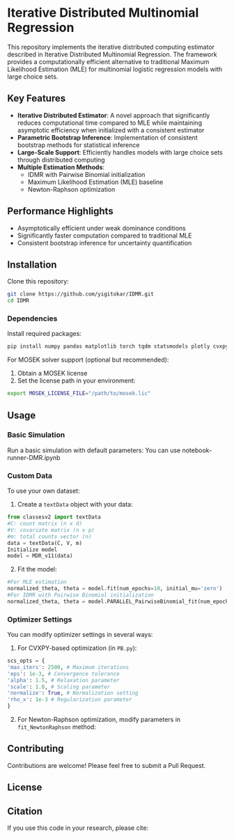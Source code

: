 # Iterative Distributed Multinomial Regression 
This repository implements the iterative distributed computing estimator described in Iterative Distributed Multinomial Regression. The framework provides a computationally efficient alternative to traditional Maximum Likelihood Estimation (MLE) for multinomial logistic regression models with large choice sets.

## Key Features

- **Iterative Distributed Estimator**: A novel approach that significantly reduces computational time compared to MLE while maintaining asymptotic efficiency when initialized with a consistent estimator
- **Parametric Bootstrap Inference**: Implementation of consistent bootstrap methods for statistical inference
- **Large-Scale Support**: Efficiently handles models with large choice sets through distributed computing
- **Multiple Estimation Methods**:
  - IDMR with Pairwise Binomial initialization
  - Maximum Likelihood Estimation (MLE) baseline
  - Newton-Raphson optimization

## Performance Highlights

- Asymptotically efficient under weak dominance conditions
- Significantly faster computation compared to traditional MLE
- Consistent bootstrap inference for uncertainty quantification


## Installation

Clone this repository:

```bash
git clone https://github.com/yigitokar/IDMR.git
cd IDMR
 ```

### Dependencies

Install required packages:

```bash
pip install numpy pandas matplotlib torch tqdm statsmodels plotly cvxpy scipy
```

For MOSEK solver support (optional but recommended):
1. Obtain a MOSEK license
2. Set the license path in your environment:

```bash
export MOSEK_LICENSE_FILE="/path/to/mosek.lic"
```
## Usage

### Basic Simulation

Run a basic simulation with default parameters: You can use notebook-runner-DMR.ipynb 

### Custom Data

To use your own dataset:

1. Create a `textData` object with your data:

```python
from classesv2 import textData
#C: count matrix (n x d)
#V: covariate matrix (n x p)
#m: total counts vector (n)
data = textData(C, V, m)
Initialize model
model = MDR_v11(data)
```
2. Fit the model:

```python
#For MLE estimation
normalized_theta, theta = model.fit(num_epochs=10, initial_mu='zero')
#For IDMR with Pairwise Binomial initialization
normalized_theta, theta = model.PARALLEL_PairwiseBinomial_fit(num_epochs=10)
```
### Optimizer Settings

You can modify optimizer settings in several ways:

1. For CVXPY-based optimization (in `PB.py`):

```python
scs_opts = {
'max_iters': 2500, # Maximum iterations
'eps': 1e-3, # Convergence tolerance
'alpha': 1.5, # Relaxation parameter
'scale': 1.0, # Scaling parameter
'normalize': True, # Normalization setting
'rho_x': 1e-3 # Regularization parameter
}
```

2. For Newton-Raphson optimization, modify parameters in `fit_NewtonRaphson` method:




## Contributing

Contributions are welcome! Please feel free to submit a Pull Request.

## License

## Citation

If you use this code in your research, please cite:

